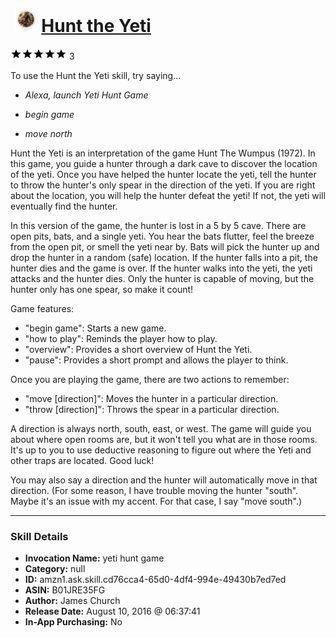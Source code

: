 # &nbsp;<img src="skill_icon" alt="Hunt the Yeti icon" width="36"> [Hunt the Yeti](http://alexa.amazon.com/#skills/amzn1.ask.skill.cd76cca4-65d0-4df4-994e-49430b7ed7ed)
![5 stars](../../images/ic_star_black_18dp_1x.png)![5 stars](../../images/ic_star_black_18dp_1x.png)![5 stars](../../images/ic_star_black_18dp_1x.png)![5 stars](../../images/ic_star_black_18dp_1x.png)![5 stars](../../images/ic_star_black_18dp_1x.png) 3

To use the Hunt the Yeti skill, try saying...

* *Alexa, launch Yeti Hunt Game*

* *begin game*

* *move north*

Hunt the Yeti is an interpretation of the game Hunt The Wumpus (1972). In this game, you guide a hunter through a dark cave to discover the location of the yeti. Once you have helped the hunter locate the yeti, tell the hunter to throw the hunter's only spear in the direction of the yeti. If you are right about the location, you will help the hunter defeat the yeti! If not, the yeti will eventually find the hunter.

In this version of the game, the hunter is lost in a 5 by 5 cave. There are open pits, bats, and a single yeti. You hear the bats flutter, feel the breeze from the open pit, or smell the yeti near by. Bats will pick the hunter up and drop the hunter in a random (safe) location. If the hunter falls into a pit, the hunter dies and the game is over. If the hunter walks into the yeti, the yeti attacks and the hunter dies. Only the hunter is capable of moving, but the hunter only has one spear, so make it count!

Game features:
- "begin game": Starts a new game.
- "how to play": Reminds the player how to play.
- "overview": Provides a short overview of Hunt the Yeti.
- "pause": Provides a short prompt and allows the player to think.

Once you are playing the game, there are two actions to remember:

- "move [direction]": Moves the hunter in a particular direction.
- "throw [direction]": Throws the spear in a particular direction.

A direction is always north, south, east, or west. The game will guide you about where open rooms are, but it won't tell you what are in those rooms. It's up to you to use deductive reasoning to figure out where the Yeti and other traps are located. Good luck!

You may also say a direction and the hunter will automatically move in that direction. (For some reason, I have trouble moving the hunter "south". Maybe it's an issue with my accent. For that case, I say "move south".)

***

### Skill Details

* **Invocation Name:** yeti hunt game
* **Category:** null
* **ID:** amzn1.ask.skill.cd76cca4-65d0-4df4-994e-49430b7ed7ed
* **ASIN:** B01JRE35FG
* **Author:** James Church
* **Release Date:** August 10, 2016 @ 06:37:41
* **In-App Purchasing:** No
